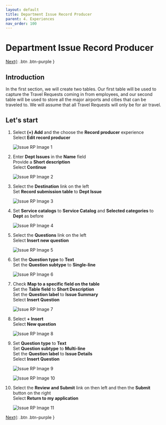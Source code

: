 ```yaml
---
layout: default
title: Department Issue Record Producer
parent: 4. Experiences
nav_order: 100
---
```


# Department Issue Record Producer

[Next][NEXT]{: .btn .btn-purple }

## Introduction

In the first section, we will create two tables. Our first table will be used to capture the Travel Requests coming in from employees, and our second table will be used to store all the major airports and cities that can be traveled to. We will assume that all Travel Requests will only be for air travel.

## Let's start

1. Select **(+) Add** and the choose the **Record producer** experience\
    Select **Edit record producer**

    ![Issue RP Image 1](images/issrp_1.png)

2. Enter **Dept Issues** in the **Name** field\
    Provide a **Short description**\
    Select **Continue**

    ![Issue RP Image 2](images/issrp_2.png)

3. Select the **Destination** link on the left\
    Set **Record submission table** to **Dept Issue**

    ![Issue RP Image 3](images/issrp_3.png)

4. Set **Service catalogs** to **Service Catalog** and **Selected categories** to **Dept** as before

    ![Issue RP Image 4](images/issrp_4.png)

5. Select the **Questions** link on the left\
    Select **Insert new question**

    ![Issue RP Image 5](images/issrp_5.png)

6. Set the **Question type** to **Text**\
    Set the **Question subtype** to **Single-line**

    ![Issue RP Image 6](images/issrp_6.png)

7. Check **Map to a specific field on the table**\
    Set the **Table field** to **Short Description**\
    Set the **Question label** to **Issue Summary**\
    Select **Insert Question**

    ![Issue RP Image 7](images/issrp_7.png)

8. Select **+ Insert**\
    Select **New question**

    ![Issue RP Image 8](images/issrp_8.png)

9. Set **Question type** to **Text**\
    Set **Question subtype** to **Multi-line**\
    Set the **Question label** to **Issue Details**\
    Select **Insert Question**

    ![Issue RP Image 9](images/issrp_9.png)

    ![Issue RP Image 10](images/issrp_10.png)

10. Select the **Review and Submit** link on then left and then the **Submit** button on the right\
    Select **Return to my application**

    ![Issue RP Image 11](images/issrp_11.png)

[Next][NEXT]{: .btn .btn-purple }

[NEXT]: ../11_dept_inq_rp
